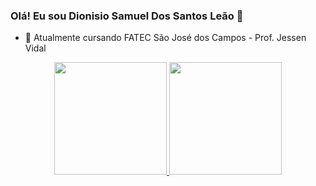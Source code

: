 ### Olá! Eu sou Dionisio Samuel Dos Santos Leão 👋

- 🌱 Atualmente cursando FATEC São José dos Campos - Prof. Jessen Vidal

<div align="center">
  <a href="https://github.com/dsslleagion">
  <img height="180em" src="https://github-readme-stats.vercel.app/api?username=rafaballerini&show_icons=true&theme=dracula&include_all_commits=true&count_private=true"/>
  <img height="180em" src="https://github-readme-stats.vercel.app/api/top-langs/?username=rafaballerini&layout=compact&langs_count=7&theme=dracula"/>
</div>
